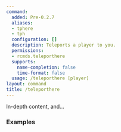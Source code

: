 ```yaml
---
command:
  added: Pre-0.2.7
  aliases:
  - tphere
  - tph
  configuration: []
  description: Teleports a player to you.
  permissions:
  - rcmds.teleporthere
  supports:
    name-completion: false
    time-format: false
  usage: /teleporthere [player]
layout: command
title: /teleporthere
---
```


In-depth content, and...

### Examples

